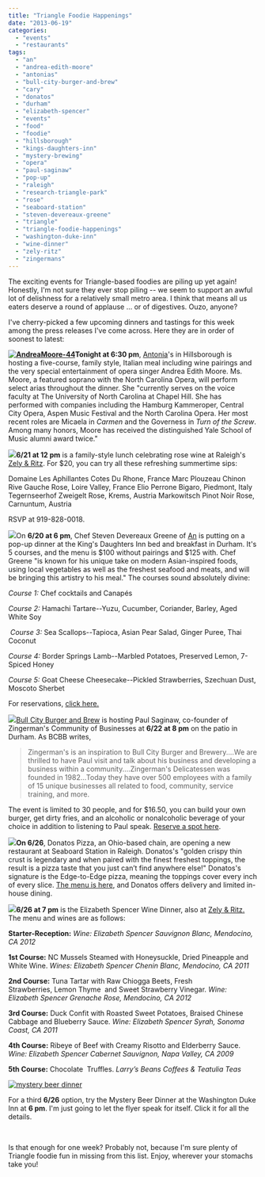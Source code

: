 ```yaml
---
title: "Triangle Foodie Happenings"
date: "2013-06-19"
categories: 
  - "events"
  - "restaurants"
tags: 
  - "an"
  - "andrea-edith-moore"
  - "antonias"
  - "bull-city-burger-and-brew"
  - "cary"
  - "donatos"
  - "durham"
  - "elizabeth-spencer"
  - "events"
  - "food"
  - "foodie"
  - "hillsborough"
  - "kings-daughters-inn"
  - "mystery-brewing"
  - "opera"
  - "paul-saginaw"
  - "pop-up"
  - "raleigh"
  - "research-triangle-park"
  - "rose"
  - "seaboard-station"
  - "steven-devereaux-greene"
  - "triangle"
  - "triangle-foodie-happenings"
  - "washington-duke-inn"
  - "wine-dinner"
  - "zely-ritz"
  - "zingermans"
---
```


The exciting events for Triangle-based foodies are piling up yet again! Honestly, I'm not sure they ever stop piling -- we seem to support an awful lot of delishness for a relatively small metro area. I think that means all us eaters deserve a round of applause ... or of digestives. Ouzo, anyone?

I've cherry-picked a few upcoming dinners and tastings for this week among the press releases I've come across. Here they are in order of soonest to latest:

**[![AndreaMoore-44](http://s3.amazonaws.com/thegourmez-wpmedia/2013/06/AndreaMoore-44-100x150.jpg)](http://www.thegourmez.com/2013/06/triangle-foodie-happenings-10/andreamoore-44/)Tonight at 6:30 pm**, [Antonia](http://www.antoniashillsborough.com/)'s in Hillsborough is hosting a five-course, family style, Italian meal including wine pairings and the very special entertainment of opera singer Andrea Edith Moore. Ms. Moore, a featured soprano with the North Carolina Opera, will perform select arias throughout the dinner. She "currently serves on the voice faculty at The University of North Carolina at Chapel Hill. She has performed with companies including the Hamburg Kammeroper, Central City Opera, Aspen Music Festival and the North Carolina Opera. Her most recent roles are Micaela in _Carmen_ and the Governess in _Turn of the Screw_. Among many honors, Moore has received the distinguished Yale School of Music alumni award twice."

**[![](https://fbcdn-profile-a.akamaihd.net/hprofile-ak-frc1/c0.4.180.180/s160x160/2622_71893334125_4371498_a.jpg)](https://fbcdn-profile-a.akamaihd.net/hprofile-ak-frc1/c0.4.180.180/s160x160/2622_71893334125_4371498_a.jpg)6/21 at 12 pm** is a family-style lunch celebrating rose wine at Raleigh's [Zely & Ritz](http://zelyandritz.com/ "Website"). For $20, you can try all these refreshing summertime sips:

Domaine Les Aphillantes Cotes Du Rhone, France Marc Plouzeau Chinon Rive Gauche Rose, Loire Valley, France Elio Perrone Bigaro, Piedmont, Italy Tegernseerhof Zweigelt Rose, Krems, Austria Markowitsch Pinot Noir Rose, Carnuntum, Austria

RSVP at 919-828-0018.

![](http://www.ancuisines.com/images/stories/pics/An-Logo.png)On **6/20 at 6 pm**, Chef Steven Devereaux Greene of [An](http://www.ancuisines.com/) is putting on a pop-up dinner at the King's Daughters Inn bed and breakfast in Durham. It's 5 courses, and the menu is $100 without pairings and $125 with. Chef Greene "is known for his unique take on modern Asian-inspired foods, using local vegetables as well as the freshest seafood and meats, and will be bringing this artistry to his meal." The courses sound absolutely divine:

_Course 1:_ Chef cocktails and Canapés

_Course 2:_ Hamachi Tartare--Yuzu, Cucumber, Coriander, Barley, Aged White Soy

 _Course 3:_ Sea Scallops--Tapioca, Asian Pear Salad, Ginger Puree, Thai Coconut 

_Course 4:_ Border Springs Lamb--Marbled Potatoes, Preserved Lemon, 7-Spiced Honey

_Course 5:_ Goat Cheese Cheesecake--Pickled Strawberries, Szechuan Dust, Moscoto Sherbet

For reservations, [click here.](http://www.brownpapertickets.com/event/392983)

![](https://fbcdn-sphotos-b-a.akamaihd.net/hphotos-ak-prn1/66818_155999137765929_1884477_n.jpg)[Bull City Burger and Brew](http://www.bullcityburgerandbrewery.com/) is hosting Paul Saginaw, co-founder of Zingerman's Community of Businesses at **6/22 at 8 pm** on the patio in Durham. As BCBB writes,

> Zingerman's is an inspiration to Bull City Burger and Brewery....We are thrilled to have Paul visit and talk about his business and developing a business within a community....Zingerman's Delicatessen was founded in 1982...Today they have over 500 employees with a family of 15 unique businesses all related to food, community, service training, and more.

The event is limited to 30 people, and for $16.50, you can build your own burger, get dirty fries, and an alcoholic or nonalcoholic beverage of your choice in addition to listening to Paul speak. [Reserve a spot here](https://www.paypal.com/us/cgi-bin/webscr?cmd=_flow&SESSION=dk-whn1QqhQ8LyLTOnKv6LmgJj7i1F4SyC8zvpZEZd89OmDOL6R_4npCT2K&dispatch=50a222a57771920b6a3d7b606239e4d529b525e0b7e69bf0224adecfb0124e9b61f737ba21b081988da7a3c03e3ee256487fa2c502f637cb "RSVP for BCBB").

![](http://www.donatosraleigh.com/images/pepPizzaThumb.jpg)**On 6/26**, Donatos Pizza, an Ohio-based chain, are opening a new restaurant at Seaboard Station in Raleigh. Donatos's "golden crispy thin crust is legendary and when paired with the finest freshest toppings, the result is a pizza taste that you just can’t find anywhere else!" Donatos's signature is the Edge-to-Edge pizza, meaning the toppings cover every inch of every slice. [The menu is here](http://www.donatosraleigh.com/ "Donatos Website"), and Donatos offers delivery and limited in-house dining.

**![](https://fbcdn-profile-a.akamaihd.net/hprofile-ak-frc1/c0.4.180.180/s160x160/2622_71893334125_4371498_a.jpg)6/26 at 7 pm** is the Elizabeth Spencer Wine Dinner, also at [Zely & Ritz.](http://zelyandritz.com/) The menu and wines are as follows:

**Starter-Reception:** _Wine: Elizabeth Spencer Sauvignon Blanc, Mendocino, CA 2012_

**1st Course:** NC Mussels Steamed with Honeysuckle, Dried Pineapple and White Wine. _Wines: Elizabeth Spencer Chenin Blanc, Mendocino, CA 2011_

**2nd Course:** Tuna Tartar with Raw Chiogga Beets, Fresh Strawberries, Lemon Thyme  and Sweet Strawberry Vinegar. _Wine: Elizabeth Spencer Grenache Rose, Mendocino, CA 2012_

**3rd Course:** Duck Confit with Roasted Sweet Potatoes, Braised Chinese Cabbage and Blueberry Sauce. _Wine: Elizabeth Spencer Syrah, Sonoma Coast, CA 2011_

**4th Course:** Ribeye of Beef with Creamy Risotto and Elderberry Sauce. _Wine: Elizabeth Spencer Cabernet Sauvignon,_ _Napa Valley, CA 2009_

**5th Course:** Chocolate  Truffles. _Larry’s Beans Coffees & Teatulia Teas_

[![mystery beer dinner](http://s3.amazonaws.com/thegourmez-wpmedia/2013/06/mystery-beer-dinner-468x500.jpg)](http://www.thegourmez.com/2013/06/triangle-foodie-happenings-10/mystery-beer-dinner/)

For a third **6/26** option, try the Mystery Beer Dinner at the Washington Duke Inn at **6 pm**. I'm just going to let the flyer speak for itself. Click it for all the details.

 

Is that enough for one week? Probably not, because I'm sure plenty of Triangle foodie fun in missing from this list. Enjoy, wherever your stomachs take you!
